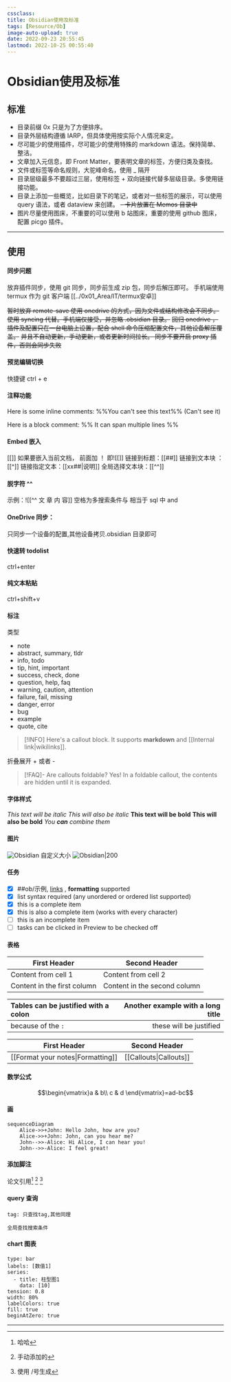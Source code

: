 ```yaml
---
cssclass:
title: Obsidian使用及标准
tags: [Resource/Ob]
image-auto-upload: true
date: 2022-09-23 20:55:45
lastmod: 2022-10-25 00:55:40
---
```

# Obsidian使用及标准
## 标准

- 目录前缀 0x 只是为了方便排序。
- 目录外层结构遵循 IARP，但具体使用按实际个人情况来定。
- 尽可能少的使用插件，尽可能少的使用特殊的 markdown 语法。保持简单、整洁。
- 文章加入元信息，即 Front Matter，要表明文章的标签，方便归类及查找。
- 文件或标签等命名规则，大驼峰命名，使用 _ 隔开
- 目录层级最多不要超过三层，使用标签 + 双向链接代替多层级目录。多使用链接功能。
- 目录上添加一些概览，比如目录下的笔记，或者对一些标签的展示，可以使用 query 语法，或者 dataview 来创建。
~~- 卡片放置在 Memos 目录中~~
- 图片尽量使用图床，不重要的可以使用 b 站图床，重要的使用 github 图床，配置 picgo 插件。

---
## 使用

#### 同步问题

放弃插件同步，使用 git 同步，同步前生成 zip 包，同步后解压即可。
手机端使用 termux 作为 git 客户端 [[../0x01_Area/IT/termux安卓]]

~~暂时放弃 remote-save 使用 onedrive 的方式，因为文件或结构修改会不同步。~~
~~使用 syncing 代替。手机端仅接受，并忽略 .obsidian 目录。~~
~~回归 onedrive ，插件及配置只在一台电脑上设置，配合 shell 命令压缩配置文件，其他设备解压覆盖。~~
~~并且不自动更新，手动更新，或者更新时间拉长。
同步不要开启 proxy 插件，否则会同步失败~~

#### 预览编辑切换
快捷键 ctrl + e

#### 注释功能
Here is some inline comments: %%You can't see this text%% (Can't see it)

Here is a block comment:
%%
It can span
multiple lines
%%

#### Embed 嵌入
[[]]
如果要嵌入当前文档， 前面加 ！ 即![[]]
链接到标题：[[##]]
链接到文本块 ：[[^]]
链接指定文本：[[xx##|说明]]
全局选择文本块：[[^^]]

#### 脱字符 ^^
示例：![[^^ 文 章 内 容]] 空格为多搜索条件与 相当于 sql 中 and

#### OneDrive 同步：
只同步一个设备的配置,其他设备拷贝.obsidian 目录即可

#### 快速转 todolist
ctrl+enter

#### 纯文本粘贴
ctrl+shift+v

#### 标注
类型
- note
- abstract, summary, tldr
- info, todo
- tip, hint, important
- success, check, done
- question, help, faq
- warning, caution, attention
- failure, fail, missing
- danger, error
- bug
- example
- quote, cite

> [!INFO]
> Here's a callout block.
> It supports **markdown** and [[Internal link|wikilinks]].

折叠展开
\+ 或者 \-
> [!FAQ]- Are callouts foldable?
> Yes! In a foldable callout, the contents are hidden until it is expanded.

#### 字体样式
*This text will be italic*
_This will also be italic_
**This text will be bold**
__This will also be bold__
_You **can** combine them_

#### 图片
![Obsidian](https://obsidian.md/images/banner.png)
自定义大小
![Obsidian|200](https://obsidian.md/images/banner.png)

#### 任务
- [x] ##ob/示例, [links]() , **formatting** supported
- [x] list syntax required (any unordered or ordered list supported)
- [x] this is a complete item
- [x] this is also a complete item (works with every character)
- [ ] this is an incomplete item
- [ ] tasks can be clicked in Preview to be checked off

#### 表格
First Header | Second Header
------------ | ------------
Content from cell 1 | Content from cell 2
Content in the first column | Content in the second column

Tables can be justified with a colon | Another example with a long title
:----------------|-------------:
because of the `: ` | these will be justified

First Header | Second Header
------------ | ------------
[[Format your notes\|Formatting]]    |  [[Callouts\|Callouts]]

#### 数学公式
$$\begin{vmatrix}a & b\\
c & d
\end{vmatrix}=ad-bc$$

#### 画
```mermaid
sequenceDiagram
    Alice->>+John: Hello John, how are you?
    Alice->>+John: John, can you hear me?
    John-->>-Alice: Hi Alice, I can hear you!
    John-->>-Alice: I feel great!
```

#### 添加脚注
论文引用[^1] [^2] [^3]

#### query 查询
```query
tag: 只查找tag,其他同理
```
```query
全局查找搜索条件
```

#### chart 图表
```chart
type: bar
labels: [数值1]
series:
  - title: 柱型图1
    data: [10]
tension: 0.8
width: 80%
labelColors: true
fill: true
beginAtZero: true
```

---
[^1]: 哈哈
[^2]: 手动添加的
[^3]: 使用 \/号生成
